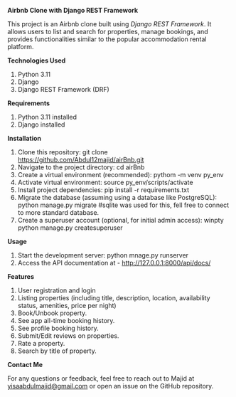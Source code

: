 **Airbnb Clone with Django REST Framework**

This project is an Airbnb clone built using _Django REST Framework_. 
It allows users to list and search for properties, manage bookings, and provides functionalities similar to the popular accommodation rental platform.

**Technologies Used**

1. Python 3.11
2. Django
3. Django REST Framework (DRF)

**Requirements**

1. Python 3.11 installed
2. Django installed

**Installation**

1. Clone this repository: git clone https://github.com/Abdul12majid/airBnb.git
2. Navigate to the project directory: cd airBnb
3. Create a virtual environment (recommended): pythom -m venv py_env
4. Activate virtual environment: source py_env/scripts/activate
5. Install project dependencies: pip install -r requirements.txt
6. Migrate the database (assuming using a database like PostgreSQL): python manage.py migrate   #sqlite was used for this, fell free to connect to more standard database.
7. Create a superuser account (optional, for initial admin access): winpty python manage.py createsuperuser

**Usage**

1. Start the development server: python mnage.py runserver
2. Access the API documentation at - http://127.0.0.1:8000/api/docs/

**Features** 

1. User registration and login
2. Listing properties (including title, description, location, availability status, amenities, price per night)
3. Book/Unbook property.
4. See app all-time booking history.
5. See profile booking history.
6. Submit/Edit reviews on properties.
7. Rate a property.
8. Search by title of property.

**Contact Me**

For any questions or feedback, feel free to reach out to Majid at yisaabdulmajid@gmail.com or open an issue on the GitHub repository.
   
